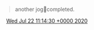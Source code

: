 > another jog🐢completed\.

<img src="../../media/tweet.ico" width="12" /> [Wed Jul 22 11:14:30 +0000 2020](https://twitter.com/DromerDenker/status/1285895995788800006)